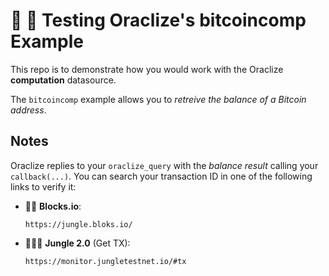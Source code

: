 # :wrench: :construction: Testing Oraclize's bitcoincomp Example 

This repo is to demonstrate how you would work with the Oraclize **computation** datasource.

The `bitcoincomp` example allows you to *retreive the balance of a Bitcoin address*.

## Notes

Oraclize replies to your `oraclize_query` with the *balance result* calling your `callback(...)`. 
You can search your transaction ID in one of the following links to verify it:

  * :mag_right::ledger: **Blocks.io**: 

        https://jungle.bloks.io/

  * :palm_tree::lion::palm_tree: **Jungle 2.0** (Get TX): 
    
        https://monitor.jungletestnet.io/#tx
